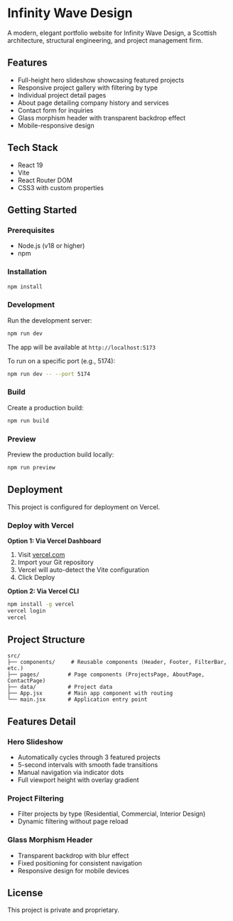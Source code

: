 # Infinity Wave Design

A modern, elegant portfolio website for Infinity Wave Design, a Scottish architecture, structural engineering, and project management firm.

## Features

- Full-height hero slideshow showcasing featured projects
- Responsive project gallery with filtering by type
- Individual project detail pages
- About page detailing company history and services
- Contact form for inquiries
- Glass morphism header with transparent backdrop effect
- Mobile-responsive design

## Tech Stack

- React 19
- Vite
- React Router DOM
- CSS3 with custom properties

## Getting Started

### Prerequisites

- Node.js (v18 or higher)
- npm

### Installation

```bash
npm install
```

### Development

Run the development server:

```bash
npm run dev
```

The app will be available at `http://localhost:5173`

To run on a specific port (e.g., 5174):

```bash
npm run dev -- --port 5174
```

### Build

Create a production build:

```bash
npm run build
```

### Preview

Preview the production build locally:

```bash
npm run preview
```

## Deployment

This project is configured for deployment on Vercel.

### Deploy with Vercel

**Option 1: Via Vercel Dashboard**
1. Visit [vercel.com](https://vercel.com)
2. Import your Git repository
3. Vercel will auto-detect the Vite configuration
4. Click Deploy

**Option 2: Via Vercel CLI**
```bash
npm install -g vercel
vercel login
vercel
```

## Project Structure

```
src/
├── components/     # Reusable components (Header, Footer, FilterBar, etc.)
├── pages/         # Page components (ProjectsPage, AboutPage, ContactPage)
├── data/          # Project data
├── App.jsx        # Main app component with routing
└── main.jsx       # Application entry point
```

## Features Detail

### Hero Slideshow
- Automatically cycles through 3 featured projects
- 5-second intervals with smooth fade transitions
- Manual navigation via indicator dots
- Full viewport height with overlay gradient

### Project Filtering
- Filter projects by type (Residential, Commercial, Interior Design)
- Dynamic filtering without page reload

### Glass Morphism Header
- Transparent backdrop with blur effect
- Fixed positioning for consistent navigation
- Responsive design for mobile devices

## License

This project is private and proprietary.
